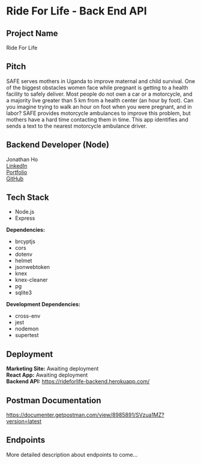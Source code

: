 # Ride For Life - Back End API

## Project Name

Ride For Life

## Pitch

SAFE serves mothers in Uganda to improve maternal and child survival. One of the biggest obstacles women face while pregnant is getting to a health facility to safely deliver. Most people do not own a car or a motorcycle, and a majority live greater than 5 km from a health center (an hour by foot). Can you imagine trying to walk an hour on foot when you were pregnant, and in labor? SAFE provides motorcycle ambulances to improve this problem, but mothers have a hard time contacting them in time. This app identifies and sends a text to the nearest motorcycle ambulance driver.

## Backend Developer (Node)

Jonathan Ho  
[LinkedIn](https://www.linkedin.com/in/jonathan-y-ho/ 'LinkedIn')  
[Portfolio](https://jonathan-ho.dev 'jonathan-ho.dev')  
[GitHub](https://github.com/Jonathan-YungHsin-Ho 'Jonathan-YungHsin-Ho')

## Tech Stack

- Node.js
- Express  

**Dependencies:**

- brcyptjs
- cors
- dotenv
- helmet
- jsonwebtoken
- knex
- knex-cleaner
- pg
- sqlite3

**Development Dependencies:**

- cross-env
- jest
- nodemon
- supertest

## Deployment

**Marketing Site:** Awaiting deployment  
**React App:** Awaiting deployment  
**Backend API:** https://rideforlife-backend.herokuapp.com/

## Postman Documentation

https://documenter.getpostman.com/view/8985891/SVzua1MZ?version=latest

## Endpoints

More detailed description about endpoints to come...
